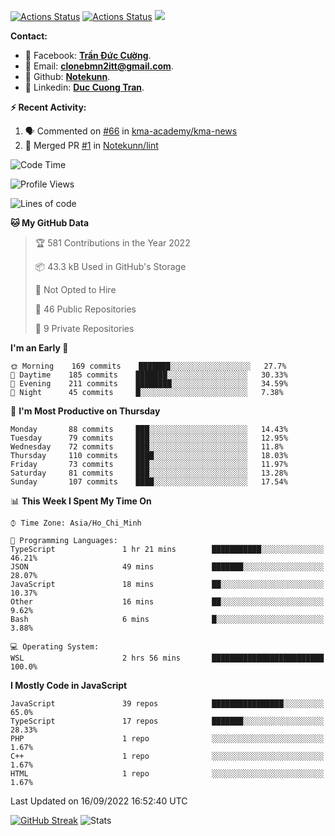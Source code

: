 [![Actions Status](https://github.com/Notekunn/Notekunn/workflows/wakatime-stats/badge.svg)](https://github.com/Notekunn/Notekunn/actions)
[![Actions Status](https://github.com/Notekunn/Notekunn/workflows/update-gh-activity/badge.svg)](https://github.com/Notekunn/Notekunn/actions)
![](https://visitor-badge.glitch.me/badge?page_id=notekunn.notekunn)

<!--![Notekunn](https://count.getloli.com/get/@notekunn)-->

<!--![Meme](https://media1.tenor.com/images/1c6140897565e34a4e98f618e220dc0d/tenor.gif)-->

<!--![Personal npm card](https://i.imgur.com/mi8nZo1.png)-->

**Contact:**

- 🐋 Facebook: **[Trần Đức Cường](https://www.facebook.com/ShiinDz)**.
- 🐍 Email: **[clonebmn2itt@gmail.com](mailto:clonebmn2itt@gmail.com)**.
- 🐬 Github: **[Notekunn](https://github.com/Notekunn)**.
- 🐬 Linkedin: **[Duc Cuong Tran](https://www.linkedin.com/in/notekunn/)**.

**:zap: Recent Activity:**

<!--START_SECTION:activity-->
1. 🗣 Commented on [#66](https://github.com/kma-academy/kma-news/issues/66) in [kma-academy/kma-news](https://github.com/kma-academy/kma-news)
2. 🎉 Merged PR [#1](https://github.com/Notekunn/lint/pull/1) in [Notekunn/lint](https://github.com/Notekunn/lint)
<!--END_SECTION:activity-->

<!--START_SECTION:waka-->
![Code Time](http://img.shields.io/badge/Code%20Time-2%2C161%20hrs%2049%20mins-blue)

![Profile Views](http://img.shields.io/badge/Profile%20Views-49-blue)

![Lines of code](https://img.shields.io/badge/From%20Hello%20World%20I%27ve%20Written-340%20Thousand%20lines%20of%20code-blue)

**🐱 My GitHub Data** 

> 🏆 581 Contributions in the Year 2022
 > 
> 📦 43.3 kB Used in GitHub's Storage 
 > 
> 🚫 Not Opted to Hire
 > 
> 📜 46 Public Repositories 
 > 
> 🔑 9 Private Repositories  
 > 
**I'm an Early 🐤** 

```text
🌞 Morning    169 commits    ███████░░░░░░░░░░░░░░░░░░   27.7% 
🌆 Daytime    185 commits    ███████░░░░░░░░░░░░░░░░░░   30.33% 
🌃 Evening    211 commits    ████████░░░░░░░░░░░░░░░░░   34.59% 
🌙 Night      45 commits     █░░░░░░░░░░░░░░░░░░░░░░░░   7.38%

```
📅 **I'm Most Productive on Thursday** 

```text
Monday       88 commits     ███░░░░░░░░░░░░░░░░░░░░░░   14.43% 
Tuesday      79 commits     ███░░░░░░░░░░░░░░░░░░░░░░   12.95% 
Wednesday    72 commits     ███░░░░░░░░░░░░░░░░░░░░░░   11.8% 
Thursday     110 commits    ████░░░░░░░░░░░░░░░░░░░░░   18.03% 
Friday       73 commits     ███░░░░░░░░░░░░░░░░░░░░░░   11.97% 
Saturday     81 commits     ███░░░░░░░░░░░░░░░░░░░░░░   13.28% 
Sunday       107 commits    ████░░░░░░░░░░░░░░░░░░░░░   17.54%

```


📊 **This Week I Spent My Time On** 

```text
⌚︎ Time Zone: Asia/Ho_Chi_Minh

💬 Programming Languages: 
TypeScript               1 hr 21 mins        ███████████░░░░░░░░░░░░░░   46.21% 
JSON                     49 mins             ███████░░░░░░░░░░░░░░░░░░   28.07% 
JavaScript               18 mins             ██░░░░░░░░░░░░░░░░░░░░░░░   10.37% 
Other                    16 mins             ██░░░░░░░░░░░░░░░░░░░░░░░   9.62% 
Bash                     6 mins              █░░░░░░░░░░░░░░░░░░░░░░░░   3.88%

💻 Operating System: 
WSL                      2 hrs 56 mins       █████████████████████████   100.0%

```

**I Mostly Code in JavaScript** 

```text
JavaScript               39 repos            ████████████████░░░░░░░░░   65.0% 
TypeScript               17 repos            ███████░░░░░░░░░░░░░░░░░░   28.33% 
PHP                      1 repo              ░░░░░░░░░░░░░░░░░░░░░░░░░   1.67% 
C++                      1 repo              ░░░░░░░░░░░░░░░░░░░░░░░░░   1.67% 
HTML                     1 repo              ░░░░░░░░░░░░░░░░░░░░░░░░░   1.67%

```



 Last Updated on 16/09/2022 16:52:40 UTC
<!--END_SECTION:waka-->
<!--START_SECTION:random-qoutes-->
<!--END_SECTION:random-qoutes-->

[![GitHub Streak](http://github-readme-streak-stats.herokuapp.com?user=notekunn&theme=radical&date_format=j%2Fn%5B%2FY%5D)](https://git.io/streak-stats)
![Stats](https://github-readme-stats.vercel.app/api?username=notekunn&show_icons=true&theme=radical&count_private=true)



